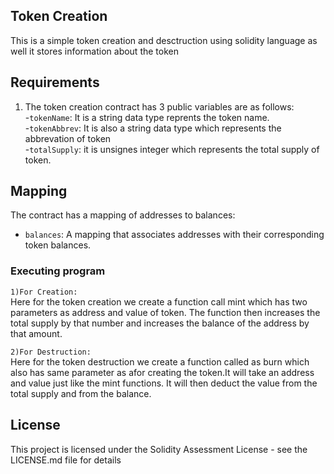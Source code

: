 
## Token Creation

This is a simple token creation and desctruction using solidity language as well it stores information about the token



## Requirements                                                                                                                                            

1. The token creation contract has 3 public variables are as follows:                                                                                                
   -`tokenName`: It is a string data type reprents the token name.																										    
   -`tokenAbbrev`: It is also a string data type which represents the abbrevation of token																				      
   -`totalSupply`: it is unsignes integer which represents the total supply of token.

## Mapping
The contract has a mapping of addresses to balances:
   - `balances`: A mapping that associates addresses with their corresponding token balances.


### Executing program

`1)For Creation:`                                                                                   
Here for the token creation we create a function call mint which has two parameters as address and value of token. The function then increases the total supply by that number and increases the balance of the address by that amount.

`2)For Destruction:`                                                                             
Here for the token destruction we create a function called as burn which also has same parameter as afor creating the token.It will take an address and value just like the mint functions. It will then deduct the value from the total supply and from the balance.




## License

This project is licensed under the Solidity Assessment License - see the LICENSE.md file for details
